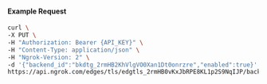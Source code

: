 <!-- Code generated for API Clients. DO NOT EDIT. -->
#### Example Request
```bash
curl \
-X PUT \
-H "Authorization: Bearer {API_KEY}" \
-H "Content-Type: application/json" \
-H "Ngrok-Version: 2" \
-d '{"backend_id":"bkdtg_2rmHB2KhVlgVO0Xan1Dt0onrzre","enabled":true}' \
https://api.ngrok.com/edges/tls/edgtls_2rmHB0vKxJbRPE8KL1p2S9NqIJP/backend
